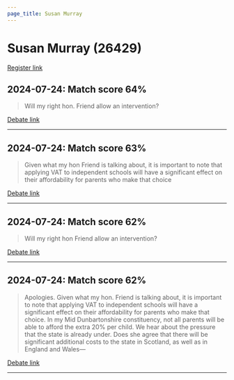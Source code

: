 ```yaml
---
page_title: Susan Murray
---
```


# Susan Murray  (26429)

[Register link](https://www.theyworkforyou.com/mp/26429/register)



## 2024-07-24: Match score 64%

>Will my right hon. Friend allow an intervention?

[Debate link](https://www.theyworkforyou.com/debates/?id=2024-07-24d.713.0) 

---



## 2024-07-24: Match score 63%

>Given what my hon Friend is talking about, it is important to note that applying VAT to independent schools will have a significant effect on their affordability for parents who make that choice

[Debate link](https://www.theyworkforyou.com/debates/?id=2024-07-24d.713.2) 

---



## 2024-07-24: Match score 62%

>Will my right hon Friend allow an intervention?

[Debate link](https://www.theyworkforyou.com/debates/?id=2024-07-24d.713.0) 

---



## 2024-07-24: Match score 62%

>Apologies. Given what my hon. Friend is talking about, it is important to note that applying VAT to independent schools will have a significant effect on their affordability for parents who make that choice. In my Mid Dunbartonshire constituency, not all parents will be able to afford the extra 20% per child. We hear about the pressure that the state is already  under. Does she agree that there will be significant additional costs to the state in Scotland, as well as in England and Wales—

[Debate link](https://www.theyworkforyou.com/debates/?id=2024-07-24d.713.2) 

---

